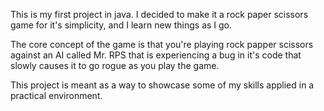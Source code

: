 This is my first project in java. I decided to make it a rock paper scissors game for it's simplicity, and I learn new things as I go.

The core concept of the game is that you're playing rock papper scissors against an AI called Mr. RPS that is experiencing a bug in it's code that slowly causes it to go rogue as you play the game.

This project is meant as a way to showcase some of my skills applied in a practical environment.
